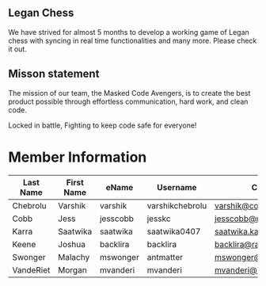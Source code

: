 ## Legan Chess

We have strived for almost 5 months to develop a working game of Legan chess with syncing in real time functionalities and many more. Please check it out.

## Misson statement
The mission of our team, the Masked Code Avengers, is to create the best product possible through effortless communication, hard work, and clean code. 

Locked in battle, Fighting to keep code safe for everyone!

# Member Information
Last Name   | First Name  |  eName  | Username | CSU Email
------------|-------------|---------|----------|----------
Chebrolu   |Varshik      |varshik| varshikchebrolu |varshik@colostate.edu
Cobb | Jess | jesscobb | jesskc | jesscobb@rams.colostate.edu
Karra | Saatwika | saatwika | saatwika0407 |saatwika.karra@colostate.edu
Keene      | Joshua      | backlira | backlira | backlira@rams.colostate.edu
Swonger | Malachy | mswonger | antmatter |mswonger@colostate.edu
VandeRiet      | Morgan      | mvanderi | mvanderi | mvanderi@rams.colostate.edu   

